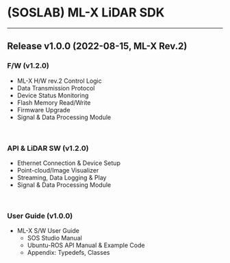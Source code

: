 # (SOSLAB) ML-X LiDAR SDK
---

## Release v1.0.0 (2022-08-15, ML-X Rev.2) 

### F/W (v1.2.0)
- ML-X H/W rev.2 Control Logic
- Data Transmission Protocol
- Device Status Monitoring
- Flash Memory Read/Write 
- Firmware Upgrade 
- Signal & Data Processing Module
<br/>

### API & LiDAR SW (v1.2.0)
- Ethernet Connection & Device Setup
- Point-cloud/Image Visualizer
- Streaming, Data Logging & Play
- Signal & Data Processing Module
<br/>

### User Guide (v1.0.0)
- ML-X S/W User Guide
	- SOS Studio Manual
	- Ubuntu-ROS API Manual & Example Code
	- Appendix: Typedefs, Classes
<br/>
<br/>
<br/>